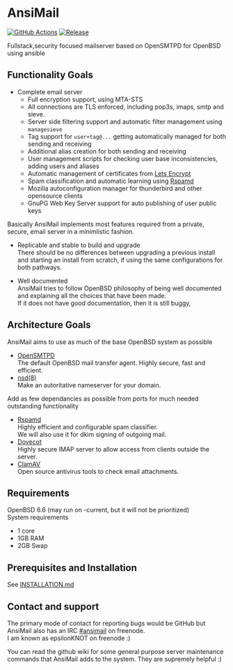 # AnsiMail
[![GitHub Actions](https://img.shields.io/endpoint.svg?url=https%3A%2F%2Factions-badge.atrox.dev%2Fatrox%2Fsync-dotenv%2Fbadge)](https://actions-badge.atrox.dev/AnsiMail/AnsiMail/goto)
[![Release](https://img.shields.io/github/release/atrox/sync-dotenv.svg?style=flat-square)](https://github.com/AnsiMail/AnsiMail/releases/latest)

Fullstack,security focused mailserver based on OpenSMTPD for OpenBSD using ansible

## Functionality Goals

* Complete email server 
  * Full encryption support, using MTA-STS
  * All connections are TLS enforced, including pop3s, imaps, smtp and sieve.
  * Server side filtering support and automatic filter management using `managesieve`
  * Tag support for `user+tag@...` getting automatically managed for both sending and receiving
  * Additional alias creation for both sending and receiving
  * User management scripts for checking user base inconsistencies, adding users and aliases
  * Automatic management of certificates from [Lets Encrypt](https://letsencrypt.org/)
  * Spam classification and automatic learning using [Rspamd](https://rspamd.com)
  * Mozilla autoconfiguration manager for thunderbird and other opensource clients
  * GnuPG Web Key Server support for auto publishing of user public keys

Basically AnsiMail implements most features required from a private, secure, email server in a minimlistic fashion.
   
* Replicable and stable to build and upgrade  
There should be no differences between upgrading a previous install and starting an install from scratch, if using the same configurations for both pathways.  

* Well documented  
AnsiMail tries to follow OpenBSD philosophy of being well documented and explaining all the choices that have been made.  
If it does not have good documentation, then it is still buggy, 
 
## Architecture Goals
 
AnsiMail aims to use as much of the base OpenBSD system as possible
  * [OpenSMTPD](https://www.opensmtpd.org/)  
  The default OpenBSD mail transfer agent. Highly secure, fast and efficient.
  * [nsd(8)](https://man.openbsd.org/nsd.8)  
  Make an autoritative nameserver for your domain.  

Add as few dependancies as possible from ports for much needed outstanding functionality
  * [Rspamd](https://rspamd.com/)  
  Highly efficient and configurable spam classifier.  
  We will also use it for dkim signing of outgoing mail.
  * [Dovecot](https://www.dovecot.org/)  
  Highly secure IMAP server to allow access from clients outside the server.
  * [ClamAV](https://www.clamav.net/)  
  Open source antivirus tools to check email attachments.  

## Requirements
OpenBSD 6.6 (may run on -current, but it will not be prioritized)  
System requirements
  * 1 core
  * 1GB RAM
  * 2GB Swap 

## Prerequisites and Installation
See [INSTALLATION.md](INSTALLATION.md)

## Contact and support
The primary mode of contact for reporting bugs would be GitHub but AnsiMail also has an IRC [#ansimail](https://webchat.freenode.net/?channels=ansimail) on freenode.  
I am known as epsilonKNOT on freenode :)

You can read the github wiki for some general purpose server maintenance commands that AnsiMail adds to the system. They are supremely helpful :)
